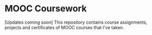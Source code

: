 # MOOC Coursework
[Updates coming soon] This repository contains course assignments, projects and certificates of MOOC courses that I've taken. 
